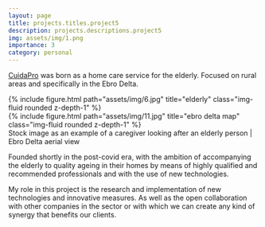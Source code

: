 ```yaml
---
layout: page
title: projects.titles.project5
description: projects.descriptions.project5
img: assets/img/1.png
importance: 3
category: personal
---
```


<a href="https://cuida-pro.com/">CuidaPro</a> was born as a home care service for the elderly. Focused on rural areas and specifically in the Ebro Delta.

<div class="row justify-content-sm-center">
    <div class="col-sm-8 mt-3 mt-md-0">
        {% include figure.html path="assets/img/6.jpg" title="elderly" class="img-fluid rounded z-depth-1" %}
    </div>
    <div class="col-sm-4 mt-3 mt-md-0">
        {% include figure.html path="assets/img/11.jpg" title="ebro delta map" class="img-fluid rounded z-depth-1" %}
    </div>
</div>
<div class="caption">
    Stock image as an example of a caregiver looking after an elderly person | Ebro Delta aerial view
</div>

Founded shortly in the post-covid era, with the ambition of accompanying the elderly to quality ageing in their homes by means of highly qualified and recommended professionals and with the use of new technologies.

My role in this project is the research and implementation of new technologies and innovative measures. As well as the open collaboration with other companies in the sector or with which we can create any kind of synergy that benefits our clients.
